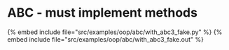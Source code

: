 # ABC - must implement methods

{% embed include file="src/examples/oop/abc/with_abc3_fake.py" %}
{% embed include file="src/examples/oop/abc/with_abc3_fake.out" %}


